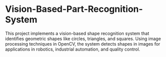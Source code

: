 # Vision-Based-Part-Recognition-System
This project implements a vision-based shape recognition system that identifies geometric shapes like circles, triangles, and squares. Using image processing techniques in OpenCV, the system detects shapes in images for applications in robotics, industrial automation, and quality control.
